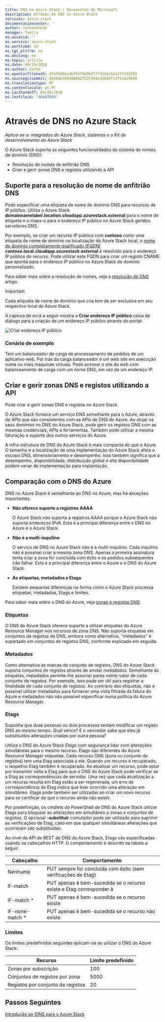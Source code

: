 ```yaml
---
title: DNS no Azure Stack | Documentos da Microsoft
description: Através de DNS no Azure Stack
services: azure-stack
documentationcenter: ''
author: sethmanheim
manager: femila
ms.assetid: ''
ms.service: azure-stack
ms.workload: na
ms.tgt_pltfrm: na
ms.devlang: na
ms.topic: article
ms.date: 09/19/2018
ms.author: sethm
ms.openlocfilehash: df4f6066a4bf03f6b09777f3556c52a237501592
ms.sourcegitcommit: 8b694bf803806b2f237494cd3b69f13751de9926
ms.translationtype: MT
ms.contentlocale: pt-PT
ms.lasthandoff: 09/20/2018
ms.locfileid: "46497659"
---
```

# <a name="using-dns-in-azure-stack"></a>Através de DNS no Azure Stack

*Aplica-se a: integrados do Azure Stack, sistemas e o Kit de desenvolvimento do Azure Stack*

O Azure Stack suporta as seguintes funcionalidades do sistema de nomes de domínio (DNS):

* Resolução de nomes de anfitrião DNS
* Criar e gerir zonas DNS e registos utilizando a API

## <a name="support-for-dns-hostname-resolution"></a>Suporte para a resolução de nome de anfitrião DNS

Pode especificar uma etiqueta de nome de domínio DNS para recursos de IP público. Utiliza o Azure Stack **domainnamelabel.location.cloudapp.azurestack.external** para o nome de etiqueta e o maps-o para o endereço IP público no Azure Stack geridos servidores DNS.

Por exemplo, se criar um recurso IP público com **contoso** como uma etiqueta de nome de domínio na localização do Azure Stack local, o [nome de domínio completamente qualificado (FQDN)](https://en.wikipedia.org/wiki/Fully_qualified_domain_name)  **contoso.local.cloudapp.azurestack.external** é resolvido para o endereço IP público do recurso.   Pode utilizar este FQDN para criar um registo CNAME que aponta para o endereço IP público no Azure Stack de domínio personalizado.

Para saber mais sobre a resolução de nomes, veja a [resolução de DNS](../../dns/dns-for-azure-services.md?toc=%2fazure%2fvirtual-machines%2fwindows%2ftoc.json) artigo.

> [!IMPORTANT]
> Cada etiqueta de nome de domínio que cria tem de ser exclusiva em seu respectivo local do Azure Stack.

A captura de ecrã a seguir mostra a **Criar endereço IP público** caixa de diálogo para a criação de um endereço IP público através do portal:

![Criar endereço IP público](media/azure-stack-whats-new-dns/image01.png)

### <a name="example-scenario"></a>Cenário de exemplo

Tem um balanceador de carga de processamento de pedidos de um aplicativo web. Por trás da carga balanceador é um web site em execução numa ou mais máquinas virtuais. Pode acessar o site da web com balanceamento de carga com um nome DNS, em vez de um endereço IP.

## <a name="create-and-manage-dns-zones-and-records-using-the-api"></a>Criar e gerir zonas DNS e registos utilizando a API

Pode criar e gerir zonas DNS e registos no Azure Stack.

O Azure Stack fornece um serviço DNS semelhante para o Azure, através de APIs que são consistentes com as APIs de DNS do Azure.  Ao alojar os seus domínios no DNS do Azure Stack, pode gerir os registos DNS com as mesmas credenciais, APIs e ferramentas. Também pode utilizar a mesma faturação e suporte dos outros serviços do Azure.

A infra-estrutura de DNS do Azure Stack é mais compacta do que o Azure. O tamanho e a localização de uma implementação do Azure Stack afeta o escopo DNS, dimensionamento e desempenho. Isso também significa que a desempenho, disponibilidade, distribuição global e alta disponibilidade podem variar de implementação para implantação.

## <a name="comparison-with-azure-dns"></a>Comparação com o DNS do Azure

DNS no Azure Stack é semelhante ao DNS no Azure, mas há exceções importantes:

* **Não oferece suporte a registros AAAA**

    O Azure Stack não suporta a registros AAAA porque o Azure Stack não suporta endereços IPv6. Esta é a principal diferença entre o DNS no Azure e o Azure Stack.
* **Não é a multi-inquilino**

    O serviço de DNS no Azure Stack não é a multi-inquilino. Cada inquilino não é possível criar a mesma zona DNS. Apenas a primeira assinatura tenta criar a zona for concluída com êxito e os pedidos subsequentes irão falhar. Esta é a principal diferença entre o Azure e o DNS do Azure Stack.
* **As etiquetas, metadados e Etags**

    Existem pequenas diferenças na forma como o Azure Stack processa etiquetas, metadados, Etags e limites.

Para saber mais sobre o DNS do Azure, veja [zonas e registos DNS](../../dns/dns-zones-records.md).

### <a name="tags"></a>Etiquetas

O DNS do Azure Stack oferece suporte a utilizar etiquetas do Azure Resource Manager nos recursos de zona DNS. Não suporta etiquetas em conjuntos de registos de DNS, embora como alternativa, "metadados" é suportado em conjuntos de registos DNS, conforme explicado em seguida.

### <a name="metadata"></a>Metadados

Como alternativa às marcas de conjunto de registos, DNS do Azure Stack suporta conjuntos de registos através de anotar *metadados*. Semelhante às etiquetas, metadados permite-lhe associar pares nome-valor de cada conjunto de registos. Por exemplo, isso pode ser útil para registrar a finalidade de cada conjunto de registos. Ao contrário das etiquetas, não é possível utilizar metadados para fornecer uma vista filtrada da fatura do Azure e metadados não não possível especificar numa política do Azure Resource Manager.

### <a name="etags"></a>Etags

Suponha que duas pessoas ou dois processos tentam modificar um registo DNS ao mesmo tempo. Qual vence? E o vencedor sabe que eles já substituídos alterações criadas por outra pessoa?

Utiliza o DNS do Azure Stack *Etags* com segurança lidar com alterações simultâneas para o mesmo recurso. Etags são diferentes do Azure Resource Manager *etiquetas*. Cada recurso DNS (zona ou conjunto de registos) tem uma Etag associada a ele. Quando um recurso é recuperado, o respetivo Etag também é recuperado. Ao atualizar um recurso, pode optar por transmitir volta a Etag para que o DNS do Azure Stack pode verificar se a Etag as correspondências de servidor. Uma vez que cada atualização a um recurso resulta em Etag estão a ser regenerada, um erro de correspondência de Etag indica que tiver ocorrido uma alteração em simultâneo. Etags pode também ser utilizadas ao criar um novo recurso para se certificar de que o recurso ainda não existir.

Por predefinição, os cmdlets do PowerShell de DNS do Azure Stack utilizar Etags para bloquear as alterações em simultâneo a zonas e conjuntos de registos. O opcional **-substituir** comutador pode ser utilizado para suprimir as verificações de Etag, caso em que qualquer simultâneas alterações que ocorreram são substituídas.

Ao nível da API de REST de DNS do Azure Stack, Etags são especificadas usando os cabeçalhos HTTP. O comportamento é descrito na tabela a seguir:

| Cabeçalho | Comportamento|
|--------|---------|
| Nenhuma   | PUT sempre for concluída com êxito (sem verificações de Etag)|
| If-match| PUT apenas é bem-sucedida se o recurso existe e Etag corresponder à|
| IF-match *| PUT apenas é bem-sucedida se o recurso existe|
| IF-none-match *| PUT apenas é bem-sucedida se o recurso não existe|

### <a name="limits"></a>Limites

Os limites predefinidos seguintes aplicam-se ao utilizar o DNS do Azure Stack:

| Recurso| Limite predefinido|
|---------|--------------|
| Zonas por subscrição| 100|
| Conjuntos de registos por zona| 5000|
| Registos por conjunto de registos| 20|

## <a name="next-steps"></a>Passos Seguintes

[Introdução ao iDNS para o Azure Stack](azure-stack-understanding-dns.md)
